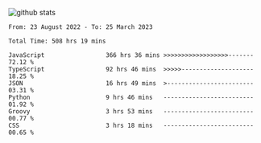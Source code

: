 
![github stats](https://github-readme-stats.vercel.app/api?username=realmahd1&show_icons=true&theme=codeSTACKr&hide_rank=true&count_private=true)

<!--START_SECTION:waka-->

```text
From: 23 August 2022 - To: 25 March 2023

Total Time: 508 hrs 19 mins

JavaScript                 366 hrs 36 mins >>>>>>>>>>>>>>>>>>-------   72.12 %
TypeScript                 92 hrs 46 mins  >>>>>--------------------   18.25 %
JSON                       16 hrs 49 mins  >------------------------   03.31 %
Python                     9 hrs 46 mins   -------------------------   01.92 %
Groovy                     3 hrs 53 mins   -------------------------   00.77 %
CSS                        3 hrs 18 mins   -------------------------   00.65 %
```

<!--END_SECTION:waka-->
